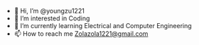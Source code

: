 - 👋 Hi, I’m @youngzu1221
- 👀 I’m interested in Coding
- 🌱 I’m currently learning Electrical and Computer Engineering
- 📫 How to reach me Zolazola1221@gmail.com

<!---
youngzu1221/youngzu1221 is a ✨ special ✨ repository because its `README.md` (this file) appears on your GitHub profile.
You can click the Preview link to take a look at your changes.
--->
